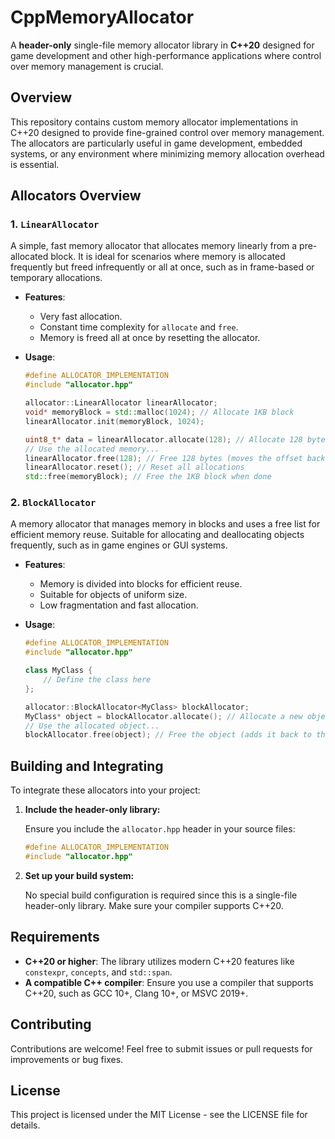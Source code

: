 # **CppMemoryAllocator**

A **header-only** single-file memory allocator library in **C++20** designed for game development and other high-performance applications where control over memory management is crucial.

## **Overview**

This repository contains custom memory allocator implementations in C++20 designed to provide fine-grained control over memory management. The allocators are particularly useful in game development, embedded systems, or any environment where minimizing memory allocation overhead is essential.

## **Allocators Overview**

### **1. `LinearAllocator`**

A simple, fast memory allocator that allocates memory linearly from a pre-allocated block. It is ideal for scenarios where memory is allocated frequently but freed infrequently or all at once, such as in frame-based or temporary allocations.

- **Features**:
  - Very fast allocation.
  - Constant time complexity for `allocate` and `free`.
  - Memory is freed all at once by resetting the allocator.

- **Usage**:

    ```cpp
    #define ALLOCATOR_IMPLEMENTATION
    #include "allocator.hpp"

    allocator::LinearAllocator linearAllocator;
    void* memoryBlock = std::malloc(1024); // Allocate 1KB block
    linearAllocator.init(memoryBlock, 1024);

    uint8_t* data = linearAllocator.allocate(128); // Allocate 128 bytes
    // Use the allocated memory...
    linearAllocator.free(128); // Free 128 bytes (moves the offset back)
    linearAllocator.reset(); // Reset all allocations
    std::free(memoryBlock); // Free the 1KB block when done
    ```

### **2. `BlockAllocator`**

A memory allocator that manages memory in blocks and uses a free list for efficient memory reuse. Suitable for allocating and deallocating objects frequently, such as in game engines or GUI systems.

- **Features**:
  - Memory is divided into blocks for efficient reuse.
  - Suitable for objects of uniform size.
  - Low fragmentation and fast allocation.

- **Usage**:

    ```cpp
    #define ALLOCATOR_IMPLEMENTATION
    #include "allocator.hpp"

    class MyClass {
        // Define the class here
    };

    allocator::BlockAllocator<MyClass> blockAllocator;
    MyClass* object = blockAllocator.allocate(); // Allocate a new object
    // Use the allocated object...
    blockAllocator.free(object); // Free the object (adds it back to the free list)
    ```

## **Building and Integrating**

To integrate these allocators into your project:

1. **Include the header-only library:**

    Ensure you include the `allocator.hpp` header in your source files:

    ```cpp
    #define ALLOCATOR_IMPLEMENTATION
    #include "allocator.hpp"
    ```

2. **Set up your build system:**

    No special build configuration is required since this is a single-file header-only library. Make sure your compiler supports C++20.

## **Requirements**

- **C++20 or higher**: The library utilizes modern C++20 features like `constexpr`, `concepts`, and `std::span`.
- **A compatible C++ compiler**: Ensure you use a compiler that supports C++20, such as GCC 10+, Clang 10+, or MSVC 2019+.

## **Contributing**

Contributions are welcome! Feel free to submit issues or pull requests for improvements or bug fixes.

## **License**

This project is licensed under the MIT License - see the LICENSE file for details.

